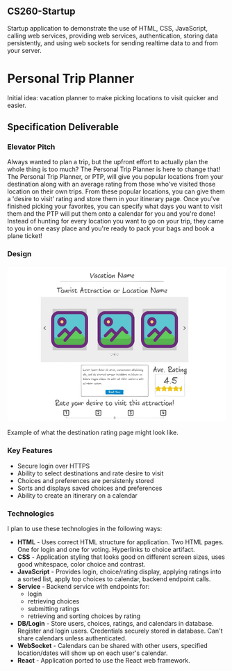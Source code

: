 ## CS260-Startup

Startup application to demonstrate the use of HTML, CSS, JavaScript, calling web services, providing web services, authentication, storing data persistently, and using web sockets for sending realtime data to and from your server.

# Personal Trip Planner

Initial idea: vacation planner to make picking locations to visit quicker and easier.

## Specification Deliverable

### Elevator Pitch

Always wanted to plan a trip, but the upfront effort to actually plan the whole thing is too much? The Personal Trip Planner is here to change that! The Personal Trip Planner, or PTP, will give you popular locations from your destination along with an average rating from those who've visited those location on their own trips. From these popular locations, you can give them a 'desire to visit' rating and store them in your itinerary page. Once you've finished picking your favorites, you can specify what days you want to visit them and the PTP will put them onto a calendar for you and you're done! Instead of hunting for every location you want to go on your trip, they came to you in one easy place and you're ready to pack your bags and book a plane ticket!

### Design

![Mock](mock-webpage.jpg)

Example of what the destination rating page might look like.

### Key Features

- Secure login over HTTPS
- Ability to select destinations and rate desire to visit
- Choices and preferences are persistenly stored
- Sorts and displays saved choices and preferences
- Ability to create an itinerary on a calendar

### Technologies

I plan to use these technologies in the following ways:

- **HTML** - Uses correct HTML structure for application. Two HTML pages. One for login and one for voting. Hyperlinks to choice artifact.
- **CSS** - Application styling that looks good on different screen sizes, uses good whitespace, color choice and contrast.
- **JavaScript** - Provides login, choice/rating display, applying ratings into a sorted list, apply top choices to calendar, backend endpoint calls.
- **Service** - Backend service with endpoints for:
  - login
  - retrieving choices
  - submitting ratings
  - retrieving and sorting choices by rating
- **DB/Login** - Store users, choices, ratings, and calendars in database. Register and login users. Credentials securely stored in database. Can't share calendars unless authenticated.
- **WebSocket** - Calendars can be shared with other users, specified location/dates will show up on each user's calendar.
- **React** - Application ported to use the React web framework.
